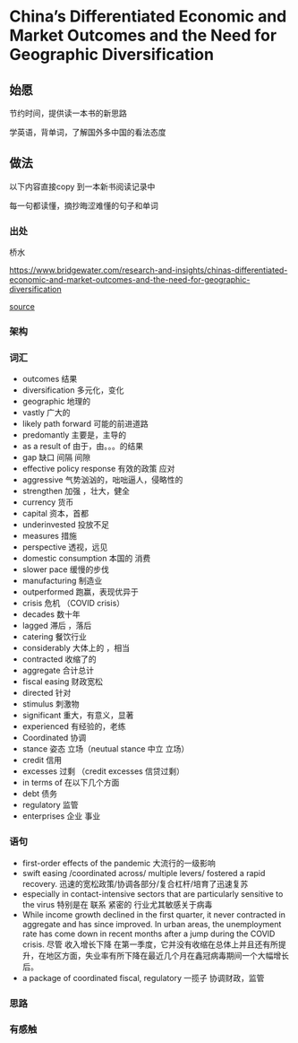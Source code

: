 # China’s Differentiated Economic and Market Outcomes and the Need for Geographic Diversification

## 始愿

节约时间，提供读一本书的新思路

学英语，背单词，了解国外多中国的看法态度

## 做法

以下内容直接copy 到一本新书阅读记录中

每一句都读懂，摘抄晦涩难懂的句子和单词

###  出处

桥水

https://www.bridgewater.com/research-and-insights/chinas-differentiated-economic-and-market-outcomes-and-the-need-for-geographic-diversification

[source](../otherSource/document.pdf)

### 架构

### 词汇

* outcomes 结果
* diversification 多元化，变化
* geographic 地理的
* vastly  广大的
* likely path forward  可能的前进道路
* predomantly  主要是，主导的
* as a result of 由于，由。。。的结果
* gap 缺口 间隔 间隙
* effective policy response 有效的政策 应对
* aggressive  气势汹汹的，咄咄逼人，侵略性的
* strengthen  加强 ，壮大，健全
* currency 货币
* capital  资本，首都
* underinvested  投放不足
* measures  措施
* perspective 透视，远见
* domestic consumption  本国的 消费
* slower pace 缓慢的步伐
* manufacturing  制造业
* outperformed 跑赢，表现优异于
* crisis 危机 （COVID crisis）
* decades 数十年
* lagged  滞后 ，落后
* catering  餐饮行业
* considerably  大体上的 ，相当
* contracted  收缩了的
* aggregate  合计总计
* fiscal easing  财政宽松
* directed 针对 
* stimulus  刺激物
* significant  重大，有意义，显著  
* experienced  有经验的，老练
* Coordinated  协调
* stance 姿态 立场（neutual stance 中立 立场）
* credit  信用
* excesses  过剩 （credit excesses 信贷过剩）
* in terms of  在以下几个方面
* debt  债务
* regulatory  监管
* enterprises 企业 事业

### 语句

*  first-order effects of the pandemic  大流行的一级影响
* swift easing /coordinated across/ multiple levers/ fostered a rapid recovery.  迅速的宽松政策/协调各部分/复合杠杆/培育了迅速复苏
* especially in contact-intensive sectors that are particularly sensitive to the virus 特别是在 联系 紧密的 行业尤其敏感关于病毒
* While income growth declined in the first quarter, it never contracted in aggregate and has since improved. In urban areas, the unemployment rate has come down in recent months after a jump during the COVID crisis. 尽管 收入增长下降 在第一季度，它并没有收缩在总体上并且还有所提升，在地区方面，失业率有所下降在最近几个月在鑫冠病毒期间一个大幅增长后。
* a package of coordinated fiscal, regulatory 一揽子 协调财政，监管

### 思路



### 有感触

